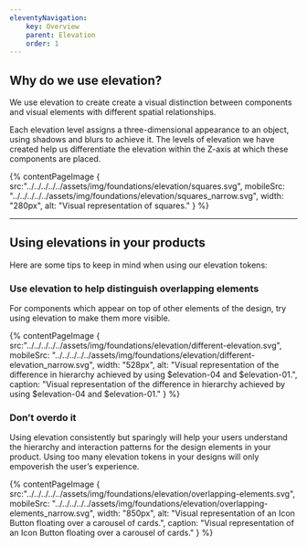 ```yaml
---
eleventyNavigation:
    key: Overview
    parent: Elevation
    order: 1
---
```


## Why do we use elevation?

We use elevation to create create a visual distinction between components and visual elements with different spatial relationships.

Each elevation level assigns a three-dimensional appearance to an object, using shadows and blurs to achieve it. The levels of elevation we have created help us differentiate the elevation within the Z-axis at which these components are placed.

{% contentPageImage {
src:"../../../../../assets/img/foundations/elevation/squares.svg",
mobileSrc: "../../../../../assets/img/foundations/elevation/squares_narrow.svg",
width: "280px",
alt: "Visual representation of squares."
} %}

---

## Using elevations in your products

Here are some tips to keep in mind when using our elevation tokens:

### Use elevation to help distinguish overlapping elements

For components which appear on top of other elements of the design, try using elevation to make them more visible.

{% contentPageImage {
src:"../../../../../assets/img/foundations/elevation/different-elevation.svg",
mobileSrc: "../../../../../assets/img/foundations/elevation/different-elevation_narrow.svg",
width: "528px",
alt: "Visual representation of the difference in hierarchy achieved by using $elevation-04 and $elevation-01.",
caption: "Visual representation of the difference in hierarchy achieved by using $elevation-04 and $elevation-01."
} %}

### Don’t overdo it

Using elevation consistently but sparingly will help your users understand the hierarchy and interaction patterns for the design elements in your product. Using too many elevation tokens in your designs will only empoverish the user’s experience.

{% contentPageImage {
src:"../../../../../assets/img/foundations/elevation/overlapping-elements.svg",
mobileSrc: "../../../../../assets/img/foundations/elevation/overlapping-elements_narrow.svg",
width: "850px",
alt: "Visual representation of an Icon Button floating over a carousel of cards.",
caption: "Visual representation of an Icon Button floating over a carousel of cards."
} %}